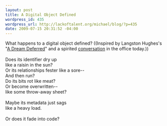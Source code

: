```yaml
--- 
layout: post
title: A Digital Object Defined
wordpress_id: 435
wordpress_url: http://lackoftalent.org/michael/blog/?p=435
date: 2009-07-15 20:31:52 -04:00
---
```

What happens to a digital object defined? ((Inspired by Langston Hughes's "<a href="http://www.cswnet.com/~menamc/langston.htm">A Dream Deferred</a>" and a spirited <a href="http://twitter.com/dchud/status/2656720839">conversation</a> in the office today.))<br/>
<br/>
Does its identifier dry up<br/>
like a raisin in the sun?<br/>
Or its relationships fester like a sore--<br/>
And then run?<br/>
Do its bits rot like meat?<br/>
Or become overwritten--<br/>
like some throw-away sheet?<br/>
<br/>
Maybe its metadata just sags<br/>
like a heavy load.<br/>
<br/>
Or does it fade into code?

